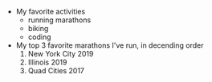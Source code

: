 - My favorite activities
  - running marathons
  - biking
  - coding
- My top 3 favorite marathons I've run, in decending order
  1. New York City 2019
  2. Illinois 2019
  3. Quad Cities 2017
